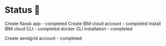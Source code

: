 # Status 📝
Create flassk app - completed
Create IBM cloud account - completed
Install IBM cloud CLI - completed
docker CLI installation - completed

Create sendgrid account - completed

